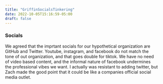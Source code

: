 ```yaml
---
title: "GriffinSocialsTinkering"
date: 2022-10-05T15:16:59-05:00
draft: false
---
```


<html>

<body>
    <h3>Socials</h3>
    <p>   We agreed that the imprtant socials for our hypothetical organization are GitHub and Twitter. Youtube, instagram, and facebook do not match the tone of out organization, and that goes double for tiktok. We have no need of video based content, and the informal nature of facebook undermines the professional vibes we want. I actually was resistant to adding twitter, but Zach made the good point that it could be like a companies official social media outlet.</p>
</body>

</html>